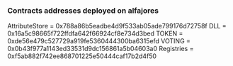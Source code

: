 ### Contracts addresses deployed on alfajores

AttributeStore = 0x788a86b5eadbe4d9f533ab05ade799176d72758f
DLL = 0x16a5c98665f722ffdfa642f66924cf8e734d3bed
TOKEN = 0xde56e479c527729a919fe5360444300ba6315efd
VOTING = 0x0b43f977a1143ed33531d9dc156861a5b04603a0
Registries = 0xf5ab882f742ee868701225e50444caf17b2d4f50
